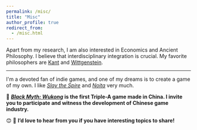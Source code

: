 ```yaml
---
permalink: /misc/
title: "Misc"
author_profile: true
redirect_from: 
  - /misc.html
---
```


Apart from my research, I am also interested in Economics and Ancient Philosophy. I believe that interdisciplinary integration is crucial. My favorite philosophers are <a href="https://en.wikipedia.org/wiki/Immanuel_Kant" class='avatar' id='kant'>Kant</a> and <a href="https://en.wikipedia.org/wiki/Ludwig_Wittgenstein" class='avatar' id='wittgenstein'>Wittgenstein</a>.

<hr>

I'm a devoted fan of indie games, and one of my dreams is to create a game of my own. I like <i><a href="https://store.steampowered.com/app/646570" class='avatar' id='slay'>Slay the Spire</a></i> and <i><a href="https://store.steampowered.com/app/881100" class='avatar' id='noita'>Noita</a></i> very much. 

:star2: <b><i><a href="https://store.steampowered.com/app/2358720" class='avatar' id='wukong'>Black Myth: Wukong</a></i> is the first Triple-A game made in China. I invite you to participate and witness the development of Chinese game industry.</b>


:blush: :speech_balloon: <b>I’d love to hear from you if you have interesting topics to share!</b>


<style>
    div .flip-card-inner{
        display: grid;
    }

    .flip-card-inner #overlap {
            transform: rotateY(180deg);
            display: block;
    }

    .flip-card-inner img{
        grid-column: 1;
        grid-row: 1;
        object-fit: scale-down;
        max-width: 175px;
        max-height: 175px;

        -webkit-backface-visibility: hidden; /* Safari */
        backface-visibility: hidden;
        transition: transform 0.8s;
        transform-style: preserve-3d;
    }
    
</style>

<script type="text/javascript">
    window.onload = function () {
        var img1 = document.querySelector('.flip-card-inner #overlap')
        var img2 = document.querySelector('.flip-card-inner img')
        var avatars = document.querySelectorAll('.avatar')
        
        avatars.forEach(function(ele) {
            ele.addEventListener('mouseover', function() {
                img1.style.transform='rotateY(0deg)'
                img2.style.transform='rotateY(180deg)'
                var obj = event.target || window.event.srcElement;
                img1.src="/images/misc/"+obj.id+".png";
                
            });
            ele.addEventListener('mouseout', function() {
                img1.style.transform='rotateY(180deg)'
                img2.style.transform='rotateY(0deg)'
            });
        });
    }
</script>